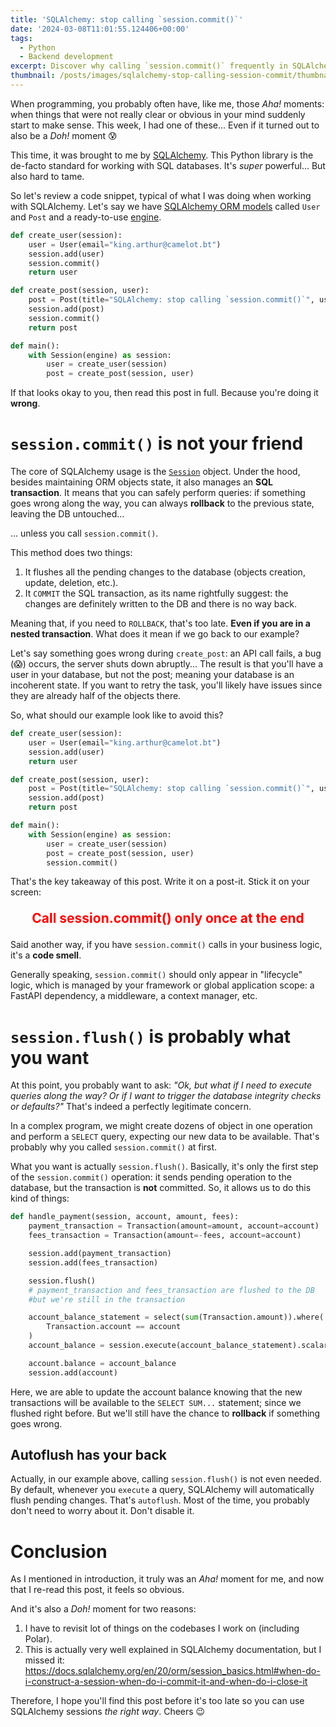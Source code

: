 ```yaml
---
title: 'SQLAlchemy: stop calling `session.commit()`'
date: '2024-03-08T11:01:55.124406+00:00'
tags:
  - Python
  - Backend development
excerpt: Discover why calling `session.commit()` frequently in SQLAlchemy can lead to issues and learn the best practices for managing transactions effectively.
thumbnail: /posts/images/sqlalchemy-stop-calling-session-commit/thumbnail.svg
---
```


When programming, you probably often have, like me, those *Aha!* moments: when things that were not really clear or obvious in your mind suddenly start to make sense. This week, I had one of these... Even if it turned out to also be a *Doh!* moment 😰

This time, it was brought to me by [SQLAlchemy](https://www.sqlalchemy.org/). This Python library is the de-facto standard for working with SQL databases. It's *super* powerful... But also hard to tame.

So let's review a code snippet, typical of what I was doing when working with SQLAlchemy. Let's say we have [SQLAlchemy ORM models](https://docs.sqlalchemy.org/en/20/orm/mapping_styles.html#orm-declarative-mapping) called `User` and `Post` and a ready-to-use [engine](https://docs.sqlalchemy.org/en/20/core/connections.html#sqlalchemy.engine.Engine).

```py
def create_user(session):
	user = User(email="king.arthur@camelot.bt")
	session.add(user)
	session.commit()
	return user

def create_post(session, user):
	post = Post(title="SQLAlchemy: stop calling `session.commit()`", user=user)
	session.add(post)
	session.commit()
	return post

def main():
	with Session(engine) as session:
		user = create_user(session)
		post = create_post(session, user)
```

If that looks okay to you, then read this post in full. Because you're doing it **wrong**.

# `session.commit()` is not your friend

The core of SQLAlchemy usage is the [`Session`](https://docs.sqlalchemy.org/en/20/orm/session_api.html#sqlalchemy.orm.Session) object. Under the hood, besides maintaining ORM objects state, it also manages an **SQL transaction**. It means that you can safely perform queries: if something goes wrong along the way, you can always **rollback** to the previous state, leaving the DB untouched...

... unless you call `session.commit()`.

This method does two things:

1. It flushes all the pending changes to the database (objects creation, update, deletion, etc.).
2. It `COMMIT` the SQL transaction, as its name rightfully suggest: the changes are definitely written to the DB and there is no way back.

Meaning that, if you need to `ROLLBACK`, that's too late. **Even if you are in a nested transaction**. What does it mean if we go back to our example?

Let's say something goes wrong during `create_post`: an API call fails, a bug (😱) occurs, the server shuts down abruptly... The result is that you'll have a user in your database, but not the post; meaning your database is an incoherent state. If you want to retry the task, you'll likely have issues since they are already half of the objects there.

So, what should our example look like to avoid this?

```py
def create_user(session):
	user = User(email="king.arthur@camelot.bt")
	session.add(user)
	return user

def create_post(session, user):
	post = Post(title="SQLAlchemy: stop calling `session.commit()`", user=user)
	session.add(post)
	return post

def main():
	with Session(engine) as session:
		user = create_user(session)
		post = create_post(session, user)
        session.commit()
```

That's the key takeaway of this post. Write it on a post-it. Stick it on your screen:

<p style="text-align:center;font-size: 1.5em;font-weight:bold;color:red">Call session.commit() only once at the end</p>

Said another way, if you have `session.commit()` calls in your business logic, it's a **code smell**.

Generally speaking, `session.commit()` should only appear in "lifecycle" logic, which is managed by your framework or global application scope: a FastAPI dependency, a middleware, a context manager, etc.

# `session.flush()` is probably what you want

At this point, you probably want to ask: *"Ok, but what if I need to execute queries along the way? Or if I want to trigger the database integrity checks or defaults?"* That's indeed a perfectly legitimate concern.

In a complex program, we might create dozens of object in one operation and perform a `SELECT` query, expecting our new data to be available. That's probably why you called `session.commit()` at first.

What you want is actually `session.flush()`. Basically, it's only the first step of the `session.commit()` operation: it sends pending operation to the database, but the transaction is **not** committed. So, it allows us to do this kind of things:

```py
def handle_payment(session, account, amount, fees):
    payment_transaction = Transaction(amount=amount, account=account)
    fees_transaction = Transaction(amount=-fees, account=account)

    session.add(payment_transaction)
    session.add(fees_transaction)

    session.flush()
    # payment_transaction and fees_transaction are flushed to the DB
    #but we're still in the transaction

    account_balance_statement = select(sum(Transaction.amount)).where(
        Transaction.account == account
    )
    account_balance = session.execute(account_balance_statement).scalar()

    account.balance = account_balance
    session.add(account)
```

Here, we are able to update the account balance knowing that the new transactions will be available to the `SELECT SUM...` statement; since we flushed right before. But we'll still have the chance to **rollback** if something goes wrong.

## Autoflush has your back

Actually, in our example above, calling `session.flush()` is not even needed. By default, whenever you `execute` a query, SQLAlchemy will automatically flush pending changes. That's `autoflush`. Most of the time, you probably don't need to worry about it. Don't disable it.

# Conclusion

As I mentioned in introduction, it truly was an *Aha!* moment for me, and now that I re-read this post, it feels so obvious.

And it's also a *Doh!* moment for two reasons:

1. I have to revisit lot of things on the codebases I work on (including Polar).
2. This is actually very well explained in SQLAlchemy documentation, but I missed it: https://docs.sqlalchemy.org/en/20/orm/session_basics.html#when-do-i-construct-a-session-when-do-i-commit-it-and-when-do-i-close-it

Therefore, I hope you'll find this post before it's too late so you can use SQLAlchemy sessions *the right way*. Cheers 😉
